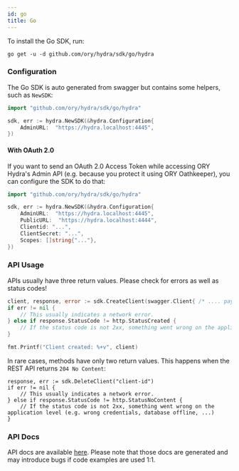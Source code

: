 ```yaml
---
id: go
title: Go
---
```


To install the Go SDK, run:

```
go get -u -d github.com/ory/hydra/sdk/go/hydra
```

### Configuration

The Go SDK is auto generated from swagger but contains some helpers, such as `NewSDK`:

```go
import "github.com/ory/hydra/sdk/go/hydra"

sdk, err := hydra.NewSDK(&hydra.Configuration{
    AdminURL:  "https://hydra.localhost:4445",
})
```

#### With OAuth 2.0

If you want to send an OAuth 2.0 Access Token while accessing ORY Hydra's Admin API (e.g. because you protect it using
ORY Oathkeeper), you can configure the SDK to do that:

```go
import "github.com/ory/hydra/sdk/go/hydra"

sdk, err := hydra.NewSDK(&hydra.Configuration{
    AdminURL:  "https://hydra.localhost:4445",
    PublicURL:  "https://hydra.localhost:4444",
    Clientid: "...",
    ClientSecret: "...",
    Scopes: []string{"..."},
})
```

### API Usage

APIs usually have three return values. Please check for errors as well as status codes!

```go
client, response, error := sdk.CreateClient(swagger.Client{ /* .... payload .... */})
if err != nil {
    // This usually indicates a network error.
} else if response.StatusCode != http.StatusCreated {
    // If the status code is not 2xx, something went wrong on the application level (e.g. wrong credentials, database offline, ...)
}

fmt.Printf("Client created: %+v", client)
```

In rare cases, methods have only two return values. This happens when the REST API returns `204 No Content`:

```
response, err := sdk.DeleteClient("client-id")
if err != nil {
    // This usually indicates a network error.
} else if response.StatusCode != http.StatusNoContent {
    // If the status code is not 2xx, something went wrong on the application level (e.g. wrong credentials, database offline, ...)
}
```

### API Docs

API docs are available [here](https://github.com/ory/hydra/blob/master/sdk/go/hydra/swagger/README.md).
Please note that those docs are generated and may introduce bugs if code examples are used 1:1.
